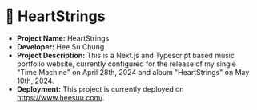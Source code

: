 # 💖 HeartStrings

- **Project Name:** HeartStrings
- **Developer:** Hee Su Chung 
- **Project Description:** This is a Next.js and Typescript based music portfolio website, currently configured for the release of my single "Time Machine" on April 28th, 2024 and album "HeartStrings" on May 10th, 2024.
- **Deployment:** This project is currently deployed on https://www.heesuu.com/.
